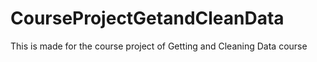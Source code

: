 # CourseProjectGetandCleanData
This is made for the course project of Getting and Cleaning Data course
